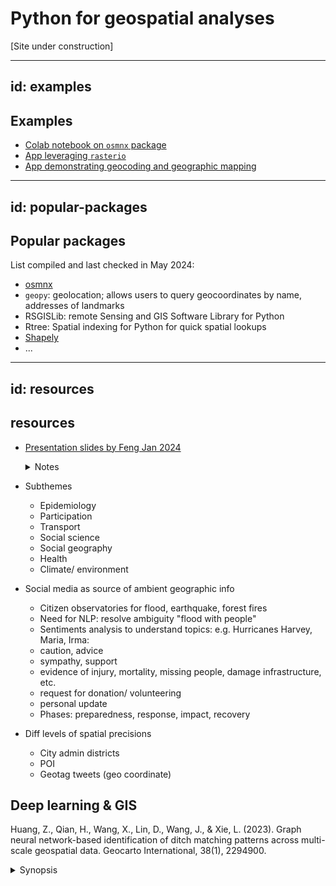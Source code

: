 # Python for geospatial analyses

[Site under construction]

---
id: examples
---
## Examples

- [Colab notebook on ```osmnx``` package](open_street_map_demo.ipynb)
- [App leveraging ```rasterio```](https://can-ale.streamlit.app/)
- [App demonstrating geocoding and geographic mapping](https://apr5-demo-app1.streamlit.app/)

---
id: popular-packages
---
## Popular packages

List compiled and last checked in May 2024:
- [osmnx](https://github.com/gboeing/osmnx-examples/tree/main/notebooks)
- ```geopy```: geolocation; allows users to query geocoordinates by name, addresses of landmarks 
- RSGISLib: remote Sensing and GIS Software Library for Python
- Rtree: Spatial indexing for Python for quick spatial lookups
- [Shapely](https://shapely.readthedocs.io/en/stable/)
- ...

---
id: resources
---
## resources
 
- [Presentation slides by Feng Jan 2024](https://sustainability-gis.readthedocs.io/en/latest/lessons/L4/disaster-management-with-vgi.html)

    <details>
    
    <summary>Notes</summary>
   
    
- Subthemes   
    - Epidemiology
    - Participation
    - Transport
    - Social science
    - Social geography
    - Health
    - Climate/ environment
       
- Social media as source of ambient geographic info
    - Citizen observatories for flood, earthquake, forest fires
    - Need for NLP: resolve ambiguity "flood with people"
    - Sentiments analysis to understand topics: e.g. Hurricanes Harvey, Maria, Irma:
     - caution, advice
     - sympathy, support
     - evidence of injury, mortality, missing people, damage infrastructure, etc.
     - request for donation/ volunteering
     - personal update
    - Phases: preparedness, response, impact, recovery  
    
- Diff levels of spatial precisions
    - City admin districts
    - POI
    - Geotag tweets (geo coordinate)
   
   
   </details>



## Deep learning & GIS

Huang, Z., Qian, H., Wang, X., Lin, D., Wang, J., & Xie, L. (2023). Graph neural network-based identification of ditch matching patterns across multi-scale geospatial data. Geocarto International, 38(1), 2294900. 
   <details>
    
   <summary>Synopsis</summary>
   
   [URL](https://www.tandfonline.com/doi/epdf/10.1080/10106049.2023.2294900?needAccess=true)
   
   - Problem: Different scales representing ditches drain rainwater need to be matched  
   - Background:
       - Common GNN types: 
           - graph sample and aggregate (SAG): neighbour sampling / aggregrate functions to extract neighborhood info  
           - topological adaptive graph convolutional (TAGC): skips connections to enhance stronger generlization performance  
   - Approach: supervised GNN 
       - 3 SAGEConv + 1 TAGConv layers
       - Node characterizations: 
           - topological: number of adjacent ditches, connectivity to lakes
           - semantic: hierarchy level; group by width levels 
           - geometric: length of ditch segment 
           - contextual: distribution density of ditch segments
       - Experimented on Netherlands' ditch data
    
   </details>

  
